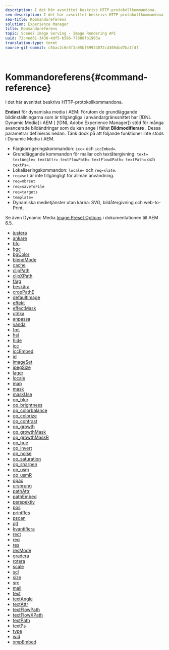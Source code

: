```yaml
---
description: I det här avsnittet beskrivs HTTP-protokollkommandona.
seo-description: I det här avsnittet beskrivs HTTP-protokollkommandona.
seo-title: Kommandoreferens
solution: Experience Manager
title: Kommandoreferens
topic: Scene7 Image Serving - Image Rendering API
uuid: 72c4ed61-3436-4df5-b586-77808fb1903a
translation-type: tm+mt
source-git-commit: c5bac2c6e3f3a05bf69924072c4305dbd7ba1f4f

---
```



# Kommandoreferens{#command-reference}

I det här avsnittet beskrivs HTTP-protokollkommandona.

**Endast** för dynamiska media i AEM: Förutom de grundläggande bildinställningarna som är tillgängliga i användargränssnittet har [!DNL Dynamic Media] i AEM ( [!DNL Adobe Experience Manager]) stöd för många avancerade bildändringar som du kan ange i fältet **Bildmodifierare** . Dessa parametrar definieras nedan. Tänk dock på att följande funktioner inte stöds i Dynamic Media i AEM.

* Färgkorrigeringskommandon: `icc=` och `iccEmbed=`.
* Grundläggande kommandon för mallar och textåtergivning: `text= textAngle= textAttr= textFlowPath= textFlowXPath= textPath=` och `textPs=`.
* Lokaliseringskommandon: `locale=` och `req=xlate`.
* `req=set` är inte tillgängligt för allmän användning.
* `req=mbrset`
* `req=saveToFile`
* `req=targets`
* `template=`
* Dynamiska medietjänster utan kärna: SVG, bildåtergivning och web-to-Print.

<!-- Adobe IS command examples website  http://sj1010010254235.corp.adobe.com/iscommands/ -->

Se även Dynamic Media [Image Preset Options](https://docs.adobe.com/content/help/en/experience-manager-65/assets/dynamic/managing-image-presets.html#image-preset-options) i dokumentationen till AEM 6.5.

* [justera](r-align.md)
* [ankare](r-anchor.md)
* [bfc](r-bfc.md)
* [bgc](r-bgc.md)
* [bgColor](r-bgcolor.md)
* [blendMode](r-blendmode.md)
* [cache](r-is-http-cache.md)
* [clipPath](r-clippath.md)
* [clipXPath](r-clipxpath.md)
* [färg](r-color-commandref.md)
* [beskära](r-crop.md)
* [cropPathE](r-croppath.md)
* [defaultImage](r-is-http-defaultimage.md)
* [effekt](r-effect.md)
* [effectMask](r-effectmask.md)
* [utöka](r-extend.md)
* [anpassa](r-fit.md)
* [vända](r-flip.md)
* [fmt](r-is-http-fmt.md)
* [hei](r-is-http-hei.md)
* [hide](r-hide.md)
* [icc](r-icc.md)
* [iccEmbed](r-iccembed.md)
* [id](r-id.md)
* [imageSet](r-imageset.md)
* [jpegSize](r-jpegsize.md)
* [lager](r-layer.md)
* [locale](r-locale.md)
* [map](r-map.md)
* [mask](r-mask.md)
* [maskUse](r-maskuse.md)
* [op_blur](r-op-blur.md)
* [op_brightness](r-op-brightness.md)
* [op_colorbalance](r-op-colorbalance.md)
* [op_colorize](r-op-colorize.md)
* [op_contrast](r-op-contrast.md)
* [op_growth](r-op-grow.md)
* [op_growthMask](r-op-growmask.md)
* [op_growthMaskR](r-op-growmaskr.md)
* [op_hue](r-op-hue.md)
* [op_invert](r-op-invert.md)
* [op_noise](r-op-noise.md)
* [op_saturation](r-op-saturation.md)
* [op_sharpen](r-op-sharpen.md)
* [op_usm](r-op-usm.md)
* [op_usmR](r-op-usmr.md)
* [opac](r-opac.md)
* [ursprung](r-origin.md)
* [pathAttr](r-pathattr.md)
* [pathEmbed](r-pathembed.md)
* [perspektiv](r-perspective.md)
* [pos](r-pos.md)
* [printRes](r-printres.md)
* [pscan](r-pscan.md)
* [qlt](r-is-http-qlt.md)
* [kvantifiera](r-is-http-quantize.md)
* [rect](r-rect.md)
* [req](r-req/r-req.md)
* [res](r-res.md)
* [resMode](r-is-http-resmode.md)
* [gradera](r-rgn.md)
* [rotera](r-rotate.md)
* [scale](r-is-http-scale.md)
* [scl](r-scl.md)
* [size](r-size-reference.md)
* [src](r-src.md)
* [mall](r-template.md)
* [text](r-text.md)
* [textAngle](r-textangle.md)
* [textAttr](r-textattr.md)
* [textFlowPath](r-textflowpath.md)
* [textFlowXPath](r-textflowxpath.md)
* [textPath](r-textpath.md)
* [textPs](r-textps.md)
* [type](r-type.md)
* [wid](r-is-http-wid.md)
* [xmpEmbed](r-xmpembed.md)
